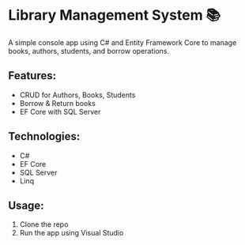 ﻿# Library Management System 📚
A simple console app using C# and Entity Framework Core to manage books, authors, students, and borrow operations.

## Features:
- CRUD for Authors, Books, Students
- Borrow & Return books
- EF Core with SQL Server

## Technologies:
- C#
- EF Core
- SQL Server
- Linq

## Usage:
1. Clone the repo
2. Run the app using Visual Studio
